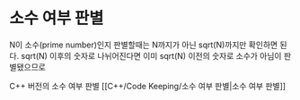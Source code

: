 # 소수 여부 판별

N이 소수(prime number)인지 판별할때는 N까지가 아닌 sqrt(N)까지만 확인하면 된다.
sqrt(N) 이후의 숫자로 나뉘어진다면 이미 sqrt(N) 이전의 숫자로 소수가 아님이 판별됐으므로

C++ 버전의 소수 여부 판별 [[C++/Code Keeping/소수 여부 판별|소수 여부 판별]]